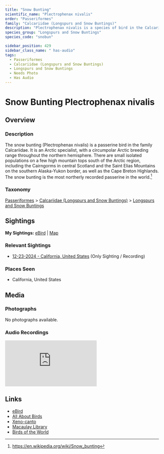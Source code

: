 ```yaml
---
title: "Snow Bunting"
scientific_name: "Plectrophenax nivalis"
order: "Passeriformes"
family: "Calcariidae (Longspurs and Snow Buntings)"
description: "Plectrophenax nivalis is a species of bird in the Calcariidae (Longspurs and Snow Buntings) family. It has been observed 1 times. It has been recorded."
species_group: "Longspurs and Snow Buntings"
species_code: "snobun"

sidebar_position: 429
sidebar_class_name: " has-audio"
tags: 
  - Passeriformes
  - Calcariidae (Longspurs and Snow Buntings)
  - Longspurs and Snow Buntings
  - Needs Photo
  - Has Audio
---
```


# Snow Bunting <span className='sci_name'>Plectrophenax nivalis</span>

## Overview

### Description
The snow bunting (Plectrophenax nivalis) is a passerine bird in the family Calcariidae. It is an Arctic specialist, with a circumpolar Arctic breeding range throughout the northern hemisphere. There are small isolated populations on a few high mountain tops south of the Arctic region, including the Cairngorms in central Scotland and the Saint Elias Mountains on the southern Alaska-Yukon border, as well as the Cape Breton Highlands. The snow bunting is the most northerly recorded passerine in the world.[^1]

[^1]: https://en.wikipedia.org/wiki/Snow_bunting

### Taxonomy
[Passeriformes](/tags/passeriformes) > [Calcariidae (Longspurs and Snow Buntings)](/tags/calcariidae-longspurs-and-snow-buntings) > [Longspurs and Snow Buntings](/tags/longspurs-and-snow-buntings)


## Sightings

**My Sightings:** [eBird](https://ebird.org/lifelist?r=world&time=life&spp=snobun) | [Map](/map?species_code=snobun)

### Relevant Sightings

* [12-23-2024 - California, United States](https://ebird.org/checklist/S206318000) (Only Sighting / Recording)

### Places Seen

* California, United States



## Media
### Photographs
No photographs available.

### Audio Recordings
<iframe className="audio_iframe" src="https://macaulaylibrary.org/asset/627926552/embed" frameBorder="0" allowFullScreen></iframe>

## Links
* [eBird](https://ebird.org/species/snobun) 
* [All About Birds](https://www.allaboutbirds.org/guide/snobun) 
* [Xeno-canto](https://www.xeno-canto.org/species/plectrophenax-nivalis) 
* [Macaulay Library](https://search.macaulaylibrary.org/catalog?taxonCode=snobun&sort=rating_rank_desc)
* [Birds of the World](https://birdsoftheworld.org/bow/species/snobun)
